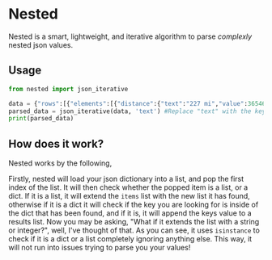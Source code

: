
# Nested

Nested is a smart, lightweight, and iterative algorithm to parse *complexly* nested json values. 

## Usage
```python
from nested import json_iterative

data = {"rows":[{"elements":[{"distance":{"text":"227 mi","value":365468},"duration":{"text":"3 hours 54 mins","value":14064},"status":"OK"},{"distance":{"text":"94.6 mi","value":152193},"duration":{"text":"1 hour 44 mins","value":6227},"status":"OK"}]}]}
parsed_data = json_iterative(data, 'text') #Replace "text" with the key that you are trying to parse
print(parsed_data)
```

## How does it work?

Nested works by the following,

Firstly, nested will load your json dictionary into a list, and pop the first index of the list. It will then check whether the popped item is a list, or a dict. If it is a list, it will extend the `items` list with the new list it has found, otherwise if it is a dict it will check if the key you are looking for is inside of the dict that has been found, and if it is, it will append the keys value to a results list. Now you may be asking, "What if it extends the list with a string or integer?", well, I've thought of that. As you can see, it uses `isinstance` to check if it is a dict or a list completely ignoring anything else. This way, it will not run into issues trying to parse you your values!

